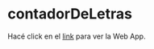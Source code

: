 # contadorDeLetras

Hacé click en el [link](https://rodriguezcravero.github.io/contadorDeLetras/) para ver la Web App.